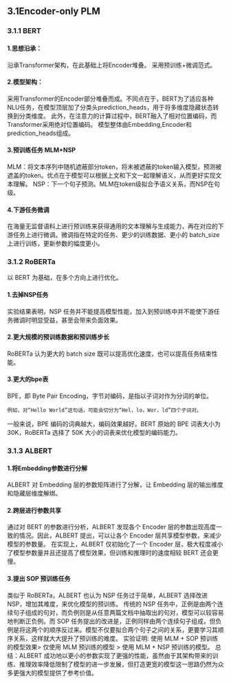 ## 3.1Encoder-only PLM
### 3.1.1 BERT
#### 1.思想沿承：
沿承Transformer架构，在此基础上将Encoder堆叠。
采用预训练+微调范式。
#### 2.模型架构：
采用Transformer的Encoder部分堆叠而成。不同点在于，BERT为了适应各种NLU任务，在模型顶层加了分类头prediction_heads，用于将多维度隐藏状态转换到分类维度。
此外，在注意力的计算过程中，BERT融入了相对位置编码，而Transformer采用绝对位置编码。
模型整体由Embedding,Encoder和prediction_heads组成。
#### 3.预训练任务 MLM+NSP
MLM：将文本序列中随机遮蔽部分token，将未被遮蔽的token输入模型，预测被遮盖的token。优点在于模型可以根据上文和下文一起理解语义，从而更好实现文本理解。
NSP：下一个句子预测。MLM在token级拟合予语义关系，而NSP在句级。
#### 4.下游任务微调
在海量无监督语料上进行预训练来获得通用的文本理解与生成能力，再在对应的下游任务上进行微调。微调指在特定的任务、更少的训练数据、更小的 batch_size 上进行训练，更新参数的幅度更小。
### 3.1.2 RoBERTa
以 BERT 为基础，在多个方向上进行优化。
#### 1.去掉NSP任务
实验结果表明，NSP 任务并不能提高模型性能，加入到预训练中并不能使下游任务微调时明显受益，甚至会带来负面效果。
#### 2.更大规模的预训练数据和预训练步长
RoBERTa 认为更大的 batch size 既可以提高优化速度，也可以提高任务结束性能。
#### 3.更大的bpe表
BPE，即 Byte Pair Encoding，字节对编码，是指以子词对作为分词的单位。
```
例如，对“Hello World”这句话，可能会切分为“Hel，lo，Wor，ld”四个子词对。
```
一般来说，BPE 编码的词典越大，编码效果越好。BERT 原始的 BPE 词表大小为 30K，RoBERTa 选择了 50K 大小的词表来优化模型的编码能力。
### 3.1.3 ALBERT
#### 1.将Embedding参数进行分解
ALBERT 对 Embedding 层的参数矩阵进行了分解，让 Embedding 层的输出维度和隐藏层维度解绑。
#### 2.跨层进行参数共享
通过对 BERT 的参数进行分析，ALBERT 发现各个 Encoder 层的参数出现高度一致的情况。因此，ALBERT 提出，可以让各个 Encoder 层共享模型参数，来减少模型的参数量。
在实现上，ALBERT 仅初始化了一个 Encoder 层，极大程度减小了模型参数量并且还提高了模型效果，但训练和推理时的速度相较 BERT 还会更慢。
#### 3.提出 SOP 预训练任务
类似于 RoBERTa，ALBERT 也认为 NSP 任务过于简单，ALBERT 选择改进 NSP，增加其难度，来优化模型的预训练。
传统的 NSP 任务中，正例是由两个连续句子组成的句对，而负例则是从任意两篇文档中抽取出的句对，模型可以较容易地判断正负例。而 SOP 任务提出的改进是，正例同样由两个连续句子组成，但负例是将这两个的顺序反过来。模型不仅要拟合两个句子之间的关系，更要学习其顺序关系，这样就大大提升了预训练的难度。
实验证明:
使用 MLM + SOP 预训练的模型效果> 仅使用 MLM 预训练的模型 > 使用 MLM + NSP 预训练的模型。
总结：ALBERT 成功地以更小的参数实现了更强的性能，虽然由于其架构带来的训练、推理效率降低限制了模型的进一步发展，但打造更宽的模型这一思路仍然为众多更强大的模型提供了参考价值。
